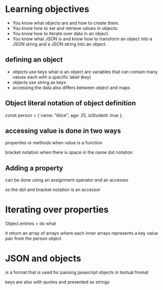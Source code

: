 # Learning objectives

* You know what objects are and how to create them.
* You know how to set and retrieve values in objects.
* You know how to iterate over data in an object.
* You know what JSON is and know how to transform an object into a JSON string and a JSON string into an object.

## defining an object 

* objects use keys what is an object are variables that can contain many values each with a specific label (key)
* objects use string as keys 
* accessing the data also differs between object and maps 

## Object literal  notation of object definition 

const person = {
  name: "Alice",
  age: 25,
  isStudent: true
};

## accessing value is done in two ways 

properties or methods when value is a function 

bracket notation when there is space in the name 
dot notation 

## Adding a property


can be done using an assignment operator and an accessor 

so the dot and bracket notation is an accessor 

# Iterating over properties

Object.entries = do what 

it return an array of arrays where each inner arrays represents a key value pair from the person object 

# JSON and objects


is a format that is used for passing javascript objects in textual fromat 

keys are also with quotes and presented as strings 

